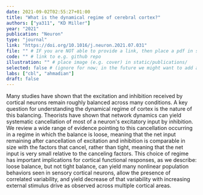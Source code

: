 ```yaml
---
date: 2021-09-02T02:55:27+01:00
title: "What is the dynamical regime of cerebral cortex?"
authors: ["ya311", "KD Miller"]
year: "2021"
publication: "Neuron"
type: "journal"
link: "https://doi.org/10.1016/j.neuron.2021.07.031"
file: "" # IF you are NOT able to provide a link, then place a pdf in static/publications/ and write the filename here (e.g. "hennequin-neuron-2018.pdf") 
code: "" # link to e.g. github repo
illustration: "" # place image (e.g. cover) in static/publications/
selected: false # (ignore for now; in the future we might want to add a "Selected publications" section)
labs: ["cbl", "ahmadian"]
draft: false
---
```


Many studies have shown that the excitation and inhibition received by cortical neurons remain roughly balanced across many conditions. A key question for understanding the dynamical regime of cortex is the nature of this balancing. Theorists have shown that network dynamics can yield systematic cancellation of most of a neuron's excitatory input by inhibition. We review a wide range of evidence pointing to this cancellation occurring in a regime in which the balance is loose, meaning that the net input remaining after cancellation of excitation and inhibition is comparable in size with the factors that cancel, rather than tight, meaning that the net input is very small relative to the canceling factors. This choice of regime has important implications for cortical functional responses, as we describe: loose balance, but not tight balance, can yield many nonlinear population behaviors seen in sensory cortical neurons, allow the presence of correlated variability, and yield decrease of that variability with increasing external stimulus drive as observed across multiple cortical areas.
